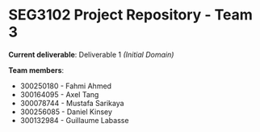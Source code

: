 # SEG3102 Project Repository - Team 3

**Current deliverable**: Deliverable 1 *(Initial Domain)*

**Team members**:
* 300250180 - Fahmi Ahmed
* 300164095 - Axel Tang
* 300078744 - Mustafa Sarikaya
* 300256085 - Daniel Kinsey
* 300132984 - Guillaume Labasse
